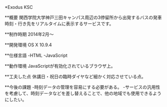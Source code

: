 *Exodus KSC

**概要
関西学院大学神戸三田キャンパス周辺の3停留所から出発するバスの発車時刻・行き先をリアルタイムに表示するサービスです。

**制作時期
2014年2月〜

**開発環境
OS X 10.9.4

**仕様言語
-HTML
-JavaScript

**動作環境
JavaScriptが有効化されているブラウザ上。

**工夫した点
休講日・祝日の臨時ダイヤなど細かく対応させている点。

**今後の課題
-時刻データの管理を容易にする必要がある。
-サービスの汎用性を考慮して、時刻データなどを差し替えることで、他の地域でも使用できるようにしたい。

